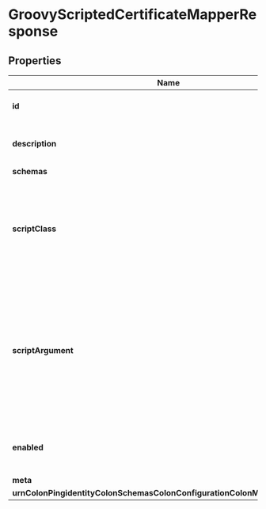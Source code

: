 

# GroovyScriptedCertificateMapperResponse


## Properties

| Name | Type | Description | Notes |
|------------ | ------------- | ------------- | -------------|
|**id** | **String** | Name of the Certificate Mapper |  |
|**description** | **String** | A description for this Certificate Mapper |  [optional] |
|**schemas** | **List&lt;EnumgroovyScriptedCertificateMapperSchemaUrn&gt;** |  |  |
|**scriptClass** | **String** | The fully-qualified name of the Groovy class providing the logic for the Groovy Scripted Certificate Mapper. |  |
|**scriptArgument** | **List&lt;String&gt;** | The set of arguments used to customize the behavior for the Scripted Certificate Mapper. Each configuration property should be given in the form &#39;name&#x3D;value&#39;. |  [optional] |
|**enabled** | **Boolean** | Indicates whether the Certificate Mapper is enabled. |  |
|**meta** | [**MetaMeta**](MetaMeta.md) |  |  [optional] |
|**urnColonPingidentityColonSchemasColonConfigurationColonMessagesColon20** | [**MetaUrnPingidentitySchemasConfigurationMessages20**](MetaUrnPingidentitySchemasConfigurationMessages20.md) |  |  [optional] |



